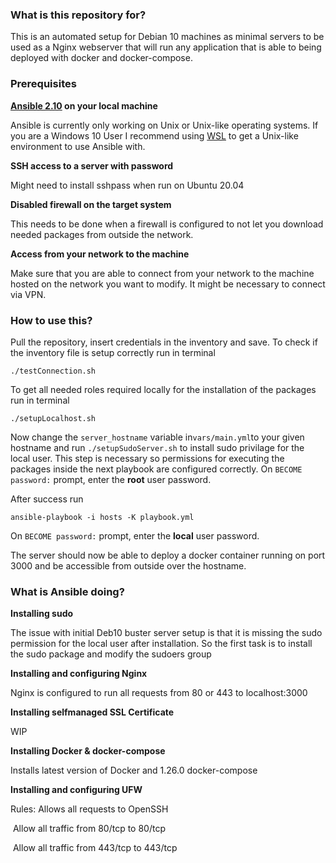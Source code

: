 ### What is this repository for?
This is an automated setup for Debian 10 machines as minimal servers to be used as a Nginx webserver that will run any application that is able to being deployed with docker and docker-compose.

### Prerequisites
**[Ansible 2.10](https://docs.ansible.com/ansible/latest/installation_guide/intro_installation.html) on your local machine**

Ansible is currently only working on Unix or Unix-like operating systems. If you are a Windows 10 User I recommend using [WSL](https://docs.microsoft.com/en-us/windows/wsl/install-win10) to get a Unix-like environment to use Ansible with.

**SSH access to a server with password**

Might need to install sshpass when run on Ubuntu 20.04

**Disabled firewall on the target system**

This needs to be done when a firewall is configured to not let you download needed packages from outside the network.

**Access from your network to the machine**

Make sure that you are able to connect from your network to the machine hosted on the network you want to modify. It might be necessary to connect via VPN.

### How to use this?

Pull the repository, insert credentials in the inventory and save. To check if the inventory file is setup correctly run in terminal

```
./testConnection.sh
```

To get all needed roles required locally for the installation of the packages run in terminal

```
./setupLocalhost.sh
```

Now change the `server_hostname` variable in`vars/main.yml`to your given hostname and run `./setupSudoServer.sh` to install sudo privilage for the local user. This step is necessary so permissions for executing the packages inside the next playbook are configured correctly. On `BECOME password:` prompt, enter the **root** user password.

After success run

```
ansible-playbook -i hosts -K playbook.yml
```

 On `BECOME password:` prompt, enter the **local** user password.

The server should now be able to deploy a docker container running on port 3000 and be accessible from outside over the hostname.

### What is Ansible doing?
**Installing sudo**

The issue with initial Deb10 buster server setup is that it is missing the sudo permission for the local user after installation. So the first task is to install the sudo package and modify the sudoers group

**Installing and configuring Nginx**

Nginx is configured to run all requests from 80 or 443 to localhost:3000

**Installing selfmanaged SSL Certificate**

WIP

**Installing Docker & docker-compose**

Installs latest version of Docker and 1.26.0 docker-compose

**Installing and configuring UFW**

Rules: Allows all requests to OpenSSH

​			Allow all traffic from 80/tcp to 80/tcp

​			Allow all traffic from 443/tcp to 443/tcp